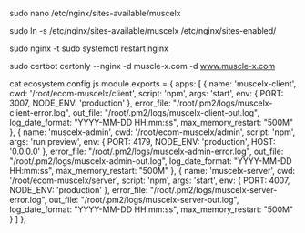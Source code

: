 sudo nano /etc/nginx/sites-available/muscelx

sudo ln -s /etc/nginx/sites-available/muscelx /etc/nginx/sites-enabled/

sudo nginx -t
sudo systemctl restart nginx

sudo certbot certonly --nginx -d muscle-x.com -d www.muscle-x.com

cat ecosystem.config.js
module.exports = {
apps: [
{
name: 'muscelx-client',
cwd: '/root/ecom-muscelx/client',
script: 'npm',
args: 'start',
env: {
PORT: 3007,
NODE_ENV: 'production'
},
error_file: "/root/.pm2/logs/muscelx-client-error.log",
out_file: "/root/.pm2/logs/muscelx-client-out.log",
log_date_format: "YYYY-MM-DD HH:mm:ss",
max_memory_restart: "500M"
},
{
name: 'muscelx-admin',
cwd: '/root/ecom-muscelx/admin',
script: 'npm',
args: 'run preview',
env: {
PORT: 4179,
NODE_ENV: 'production',
HOST: '0.0.0.0'
},
error_file: "/root/.pm2/logs/muscelx-admin-error.log",
out_file: "/root/.pm2/logs/muscelx-admin-out.log",
log_date_format: "YYYY-MM-DD HH:mm:ss",
max_memory_restart: "500M"
},
{
name: 'muscelx-server',
cwd: '/root/ecom-muscelx/server',
script: 'npm',
args: 'start',
env: {
PORT: 4007,
NODE_ENV: 'production'
},
error_file: "/root/.pm2/logs/muscelx-server-error.log",
out_file: "/root/.pm2/logs/muscelx-server-out.log",
log_date_format: "YYYY-MM-DD HH:mm:ss",
max_memory_restart: "500M"
}
]
};
